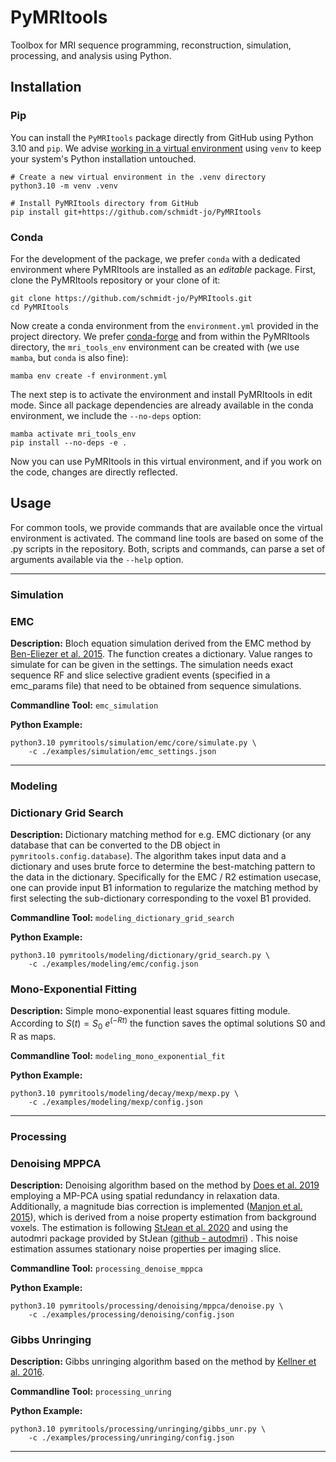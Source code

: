 # PyMRItools

Toolbox for MRI sequence programming, reconstruction, simulation, processing, and analysis using Python.

## Installation

### Pip

You can install the `PyMRItools` package directly from GitHub using Python 3.10 and `pip`.
We advise
[working in a virtual environment](https://packaging.python.org/en/latest/guides/installing-using-pip-and-virtual-environments/#create-and-use-virtual-environments)
using `venv` to keep your system's Python installation
untouched.

```shell
# Create a new virtual environment in the .venv directory
python3.10 -m venv .venv

# Install PyMRItools directory from GitHub
pip install git+https://github.com/schmidt-jo/PyMRItools
```

### Conda

For the development of the package, we prefer `conda` with a dedicated environment
where PyMRItools are installed as an _editable_ package.
First, clone the PyMRItools repository or your clone of it:

```shell
git clone https://github.com/schmidt-jo/PyMRItools.git
cd PyMRItools
```

Now create a conda environment from the `environment.yml` provided in the project directory.
We prefer
[conda-forge](https://conda-forge.org/download/)
and from within the PyMRItools directory,
the `mri_tools_env` environment can be created with (we use `mamba`, but `conda` is also fine):

```shell
mamba env create -f environment.yml
```

The next step is to activate the environment and install PyMRItools in edit mode.
Since all package dependencies are already available in the conda environment,
we include the `--no-deps` option:

```shell
mamba activate mri_tools_env
pip install --no-deps -e .
```

Now you can use PyMRItools in this virtual environment, and if you work on the code,
changes are directly reflected.

## Usage

For common tools, we provide commands that are available once the virtual environment is activated.
The command line tools are based on some of the .py scripts in the repository.
Both, scripts and commands, can parse a set of arguments available via the `--help` option.

---
### Simulation

### EMC
**Description:** Bloch equation simulation derived from the EMC method by [Ben-Eliezer et al. 2015](https://doi.org/10.1002/mrm.25156).
The function creates a dictionary. Value ranges to simulate for can be given in the settings.
The simulation needs exact sequence RF and slice selective gradient events (specified in a emc_params file) that need to be obtained from sequence simulations.

**Commandline Tool:** `emc_simulation`

**Python Example:**

```shell
python3.10 pymritools/simulation/emc/core/simulate.py \
    -c ./examples/simulation/emc_settings.json
```

---
### Modeling

### Dictionary Grid Search

**Description:** Dictionary matching method for e.g. EMC dictionary (or any database that can be converted to the DB object in `pymritools.config.database`).
The algorithm takes input data and a dictionary and uses brute force to determine the best-matching pattern to the data in the dictionary.
Specifically for the EMC / R2 estimation usecase, one can provide input B1 information to regularize the matching method by first selecting the sub-dictionary corresponding to the voxel B1 provided.

**Commandline Tool:** `modeling_dictionary_grid_search`

**Python Example:**

```shell
python3.10 pymritools/modeling/dictionary/grid_search.py \
    -c ./examples/modeling/emc/config.json
```

### Mono-Exponential Fitting

**Description:** Simple mono-exponential least squares fitting module.
According to $S(t) = S_0 \  e^{(-R t)}$ the function saves the optimal solutions S0 and R as maps.

**Commandline Tool:** `modeling_mono_exponential_fit`

**Python Example:**

```shell
python3.10 pymritools/modeling/decay/mexp/mexp.py \
    -c ./examples/modeling/mexp/config.json
```

---
### Processing

### Denoising MPPCA

**Description:** Denoising algorithm based on the method by [Does et al. 2019](https://doi.org/10.1002/mrm.27658) employing a MP-PCA using spatial redundancy in relaxation data.
Additionally, a magnitude bias correction is implemented ([Manjon et al. 2015](http://dx.doi.org/10.1016/j.media.2015.01.004)),
which is derived from a noise property estimation from background voxels.
The estimation is following [StJean et al. 2020](https://doi.org/10.1016/j.media.2020.101758) and using the autodmri package provided by StJean ([github - autodmri](https://github.com/samuelstjean/autodmri?tab=readme-ov-file)) .
This noise estimation assumes stationary noise properties per imaging slice.

**Commandline Tool:** `processing_denoise_mppca`

**Python Example:**

```shell
python3.10 pymritools/processing/denoising/mppca/denoise.py \
    -c ./examples/processing/denoising/config.json
```

### Gibbs Unringing

**Description:** Gibbs unringing algorithm based on the method by [Kellner et al. 2016](https://doi.org/10.1002/mrm.26054).

**Commandline Tool:** `processing_unring`

**Python Example:**

```shell
python3.10 pymritools/processing/unringing/gibbs_unr.py \
    -c ./examples/processing/unringing/config.json
```

---
